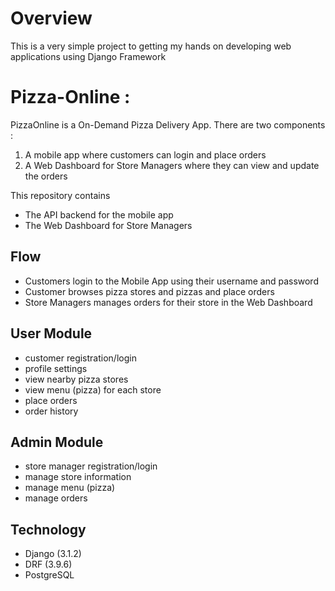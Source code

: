 
# Overview 

This is a very simple project to getting my hands on developing web applications using Django Framework


# Pizza-Online :

PizzaOnline is a On-Demand Pizza Delivery App. There are two components :

1. A mobile app where customers can login and place orders
2. A Web Dashboard for Store Managers where they can view and update the orders
 
This repository contains 
- The API backend for the mobile app
- The Web Dashboard for Store Managers

## Flow

- Customers login to the Mobile App using their username and password
- Customer browses pizza stores and pizzas and place orders
- Store Managers manages orders for their store in the Web Dashboard

## User Module

- customer registration/login
- profile settings
- view nearby pizza stores
- view menu (pizza) for each store
- place orders
- order history

## Admin Module 

- store manager registration/login
- manage store information
- manage menu (pizza)
- manage orders

## Technology

- Django (3.1.2)
- DRF (3.9.6)
- PostgreSQL
